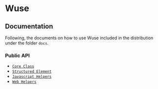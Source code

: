 # Wuse

## Documentation

Following, the documents on how to use Wuse included in the distribution under the folder `docs`.

### Public API

* [`Core Class`](CORE.md)
* [`Structured Element`](STRUCTURED.md)
* [`Javascript Helpers`](JSHELPERS.md)
* [`Web Helpers`](WEBHELPERS.md)

